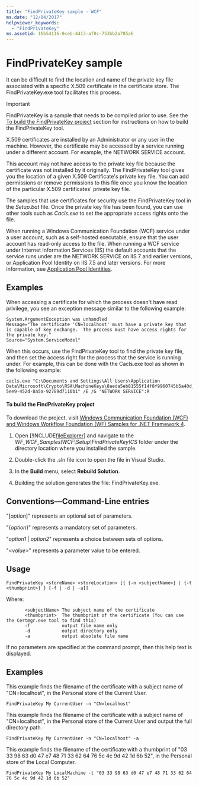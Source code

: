```yaml
---
title: "FindPrivateKey sample - WCF"
ms.date: "12/04/2017"
helpviewer_keywords: 
  - "FindPrivateKey"
ms.assetid: 16b54116-0ceb-4413-af0c-753bb2a785a6
---
```

# FindPrivateKey sample

It can be difficult to find the location and name of the private key file associated with a specific X.509 certificate in the certificate store. The FindPrivateKey.exe tool facilitates this process.

> [!IMPORTANT]
> FindPrivateKey is a sample that needs to be compiled prior to use. See the [To build the FindPrivateKey project](#to-build-the-findprivatekey-project) section for instructions on how to build the FindPrivateKey tool.

X.509 certificates are installed by an Administrator or any user in the machine. However, the certificate may be accessed by a service running under a different account. For example, the NETWORK SERVICE account.

This account may not have access to the private key file because the certificate was not installed by it originally. The FindPrivateKey tool gives you the location of a given X.509 Certificate's private key file. You can add permissions or remove permissions to this file once you know the location of the particular X.509 certificates' private key file.

The samples that use certificates for security use the FindPrivateKey tool in the *Setup.bat* file. Once the private key file has been found, you can use other tools such as *Cacls.exe* to set the appropriate access rights onto the file.

When running a Windows Communication Foundation (WCF) service under a user account, such as a self-hosted executable, ensure that the user account has read-only access to the file. When running a WCF service under Internet Information Services (IIS) the default accounts that the service runs under are the NETWORK SERVICE on IIS 7 and earlier versions, or Application Pool Identity on IIS 7.5 and later versions. For more information, see [Application Pool Identities](/iis/manage/configuring-security/application-pool-identities).

## Examples

When accessing a certificate for which the process doesn't have read privilege, you see an exception message similar to the following example:

```
System.ArgumentException was unhandled
Message="The certificate 'CN=localhost' must have a private key that is capable of key exchange.  The process must have access rights for the private key."
Source="System.ServiceModel"
```

When this occurs, use the FindPrivateKey tool to find the private key file, and then set the access right for the process that the service is running under. For example, this can be done with the Cacls.exe tool as shown in the following example:

```
cacls.exe "C:\Documents and Settings\All Users\Application Data\Microsoft\Crypto\RSA\MachineKeys\8aeda5eb81555f14f8f9960745b5a40d_38f7de48-5ee9-452d-8a5a-92789d7110b1" /E /G "NETWORK SERVICE":R
```

#### To build the FindPrivateKey project

To download the project, visit [Windows Communication Foundation (WCF) and Windows Workflow Foundation (WF) Samples for .NET Framework 4](https://www.microsoft.com/download/details.aspx?id=21459).

1. Open [!INCLUDE[fileExplorer](../../../../includes/fileexplorer-md.md)] and navigate to the *WF_WCF_Samples\WCF\Setup\FindPrivateKey\CS* folder under the directory location where you installed the sample.

2. Double-click the .sln file icon to open the file in Visual Studio.

3. In the **Build** menu, select **Rebuild Solution**.

4. Building the solution generates the file: FindPrivateKey.exe.

## Conventions—Command-Line entries

 "[*option*]" represents an optional set of parameters.

 "{*option*}" represents a mandatory set of parameters.

 "*option1* &#124; *option2*" represents a choice between sets of options.

 "\<*value*>" represents a parameter value to be entered.

## Usage

```
FindPrivateKey <storeName> <storeLocation> [{ {-n <subjectName>} | {-t <thumbprint>} } [-f | -d | -a]]
```

Where:

```
       <subjectName> The subject name of the certificate
       <thumbprint>  The thumbprint of the certificate (You can use the Certmgr.exe tool to find this)
       -f            output file name only
       -d            output directory only
       -a            output absolute file name
```

If no parameters are specified at the command prompt, then this help text is displayed.

## Examples

This example finds the filename of the certificate with a subject name of "CN=localhost", in the Personal store of the Current User.

```
FindPrivateKey My CurrentUser -n "CN=localhost"
```

This example finds the filename of the certificate with a subject name of "CN=localhost", in the Personal store of the Current User and output the full directory path.

```
FindPrivateKey My CurrentUser -n "CN=localhost" -a
```

This example finds the filename of the certificate with a thumbprint of "03 33 98 63 d0 47 e7 48 71 33 62 64 76 5c 4c 9d 42 1d 6b 52", in the Personal store of the Local Computer.

```
FindPrivateKey My LocalMachine -t "03 33 98 63 d0 47 e7 48 71 33 62 64 76 5c 4c 9d 42 1d 6b 52"
```

